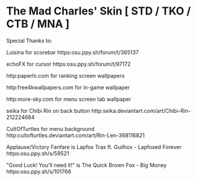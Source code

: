 # The Mad Charles' Skin [ STD / TKO / CTB / MNA ]

Special Thanks to:

Luisina for scorebar
https:osu.ppy.sh/forum/t/365137

echoFX for cursor
https:osu.ppy.sh/forum/t/97172

http:paperhi.com for ranking screen wallpapers

 http:free4kwallpapers.com for in-game wallpaper

 http:more-sky.com for menu screen tab wallpaper

 seika for Chibi Rin on back button
 http:seika.deviantart.com/art/Chibi-Rin-212224684

 CultOfTurtles for menu background
 http:cultofturtles.deviantart.com/art/Rin-Len-368116821

 Applause/Victory Fanfare is Lapfox Trax ft. Guilhox - Lapfoxed Forever
 https:osu.ppy.sh/s/59521

 "Good Luck! You'll need it!" is The Quick Brown Fox - Big Money
 https:osu.ppy.sh/s/101766
